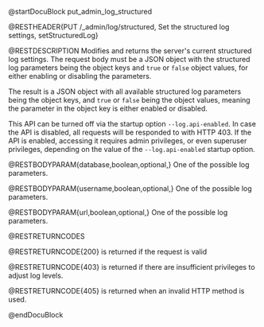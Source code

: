 @startDocuBlock put_admin_log_structured

@RESTHEADER{PUT /_admin/log/structured, Set the structured log settings, setStructuredLog}

@RESTDESCRIPTION
Modifies and returns the server's current structured log settings.
The request body must be a JSON object with the structured log parameters 
being the object keys and `true` or `false` object values, for either 
enabling or disabling the parameters.

The result is a JSON object with all available structured log parameters being
the object keys, and `true` or `false` being the object values, meaning the 
parameter in the object key is either enabled or disabled.

This API can be turned off via the startup option `--log.api-enabled`. In case
the API is disabled, all requests will be responded to with HTTP 403. If the
API is enabled, accessing it requires admin privileges, or even superuser
privileges, depending on the value of the `--log.api-enabled` startup option.

@RESTBODYPARAM{database,boolean,optional,}
One of the possible log parameters.

@RESTBODYPARAM{username,boolean,optional,}
One of the possible log parameters.

@RESTBODYPARAM{url,boolean,optional,}
One of the possible log parameters.

@RESTRETURNCODES

@RESTRETURNCODE{200}
is returned if the request is valid

@RESTRETURNCODE{403}
is returned if there are insufficient privileges to adjust log levels.

@RESTRETURNCODE{405}
is returned when an invalid HTTP method is used.

@endDocuBlock
